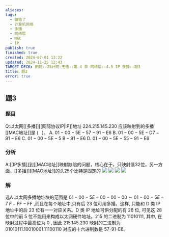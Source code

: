 ```yaml
---
aliases: 
tags:
  - 做错了
  - 计算机网络
  - 多播
  - 网络层
  - MAC
  - IP
publish: true
finished: true
created: 2024-07-01 13:22
updated: 2024-11-25 12:43
TARGET DECK: 刷题::25计网-王道::第 4 章 网络层::4.5 IP 多播::题3
title: 题3
error: true
---
```

## 题3
### 题目
Q:以太网[[多播]][[网际协议IP|IP]]地址 224.215.145.230 应该映射到的多播[[MAC地址]]是 ( $\;$ )。
A. ${01} - {00} - 5\mathrm{E} - {57} - {91} - \mathrm{E}6$
B. ${01} - {00} - 5\mathrm{E} - \mathrm{D}7 - {91} - \mathrm{E}6$
C. ${01} - {00} - 5\mathrm{E} - 5\mathrm{\;B} - {91} - \mathrm{E}6$
D. ${01} - {00} - 5\mathrm{E} - {55} - {91} - \mathrm{E}6$
### 分析
A:[[IP多播]]到[[MAC地址]]映射缺陷的问题，核心在于，只映射低32位，另一方面，[[多播]][[MAC地址]]的头25个比特是固定的
![](https://img.hwenyi.live/202403232141171.webp)
![](https://img.hwenyi.live/202407082155998.webp)
![](https://img.hwenyi.live/202407082155783.webp)
![](https://img.hwenyi.live/202403232204258.webp)
### 解
选A
以太网多播地址块的范围是 ${01} - {00} - 5E - {00} - {00} - {00} \sim  {01} - {00} - 5E - 7\;F - \mathrm {{FF}} - \mathrm {{FF}}$ ,而且在每个地址中,只有后 23 位可用多播。这样, 只能和 D 类 IP 地址中的后 23 位有一一对应关系。D 类 IP 地址可供分配的有 28 位, 可见这 28 位中的前 5 位不能用来构成以太网硬件地址。215 的二进制为 11010111, 其中, 在映射过程中最高位为 0 , 因此 215.145.230 映射的二进制为 01010111.10010001.11100110 对应的十六进制数是 57-91-E6。
